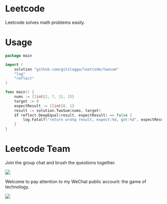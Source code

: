 # Leetcode
Leetcode solves math problems easily.


# Usage

```go
package main

import (
	solution "github.com/gitslagga/leetcode/twosum"
	"log"
	"reflect"
)

func main() {
	nums := []int{2, 7, 11, 15}
	target := 9
	expectResult := []int{0, 1}
	result := solution.TwoSum(nums, target)
	if reflect.DeepEqual(result, expectResult) == false {
		log.Fatalf("return wrong result, expect:%d, got:%d", expectResult, result)
	}
}
```


# Leetcode Team

Join the group chat and brush the questions together.

![](https://slagga.oss-cn-shanghai.aliyuncs.com/IMG_2693.JPG)

Welcome to pay attention to my WeChat public account: the game of technology.

![](https://slagga.oss-cn-shanghai.aliyuncs.com/qrcode_for_gh_e8a4b84039c3_258.jpg)